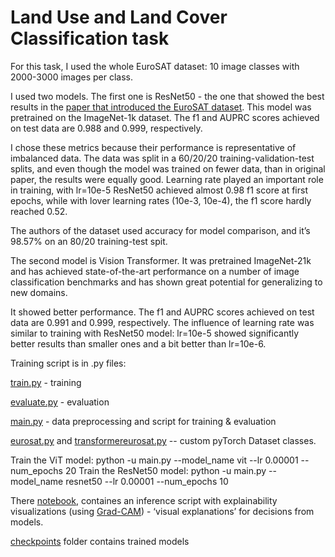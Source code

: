 # Land Use and Land Cover Classification task
For this task, I used the whole EuroSAT dataset: 10 image classes with 2000-3000 images per class.

I used two models. The first one is ResNet50 - the one that showed the best results in the [paper that introduced the EuroSAT dataset](https://www.researchgate.net/publication/319463676_EuroSAT_A_Novel_Dataset_and_Deep_Learning_Benchmark_for_Land_Use_and_Land_Cover_Classification). This model was pretrained on the ImageNet-1k dataset. The f1 and AUPRC scores achieved on test data are 0.988 and 0.999, respectively. 

I chose these metrics because their performance is representative of imbalanced data. The data was split in a 60/20/20 training-validation-test splits, and even though the model was trained on fewer data, than in original paper, the results were equally good. Learning rate played an important role in training, with lr=10e-5 ResNet50 achieved almost 0.98 f1 score at first epochs, while with lover learning rates (10e-3, 10e-4), the f1 score hardly reached 0.52.

The authors of the dataset used accuracy for model comparison, and it’s 98.57% on an 80/20 training-test spit.

The second model is Vision Transformer. It was pretrained ImageNet-21k and has achieved state-of-the-art performance on a number of image classification benchmarks and has shown great potential for generalizing to new domains.

It showed better performance. The f1 and AUPRC scores achieved on test data are 0.991 and 0.999, respectively. The influence of learning rate was similar to training with ResNet50 model: lr=10e-5 showed significantly better results than smaller ones and a bit better than lr=10e-6.

Training script is in .py files:

[train.py](https://github.com/iamKateryna/EuroSAT-ImageClassification/blob/main/train.py) - training

[evaluate.py](https://github.com/iamKateryna/EuroSAT-ImageClassification/blob/main/main.py) - evaluation

[main.py](https://github.com/iamKateryna/EuroSAT-ImageClassification/blob/main/train.py) - data preprocessing and script for training & evaluation

[eurosat.py](https://github.com/iamKateryna/EuroSAT-ImageClassification/blob/main/eurosat.py) and [transformereurosat.py](https://github.com/iamKateryna/EuroSAT-ImageClassification/blob/main/transformereurosat.py) -- custom pyTorch Dataset classes.

Train the ViT model: python -u main.py --model_name vit --lr 0.00001 --num_epochs 20
Train the ResNet50 model: python -u main.py --model_name resnet50 --lr 0.00001 --num_epochs 10

There [notebook](https://github.com/iamKateryna/EuroSAT-ImageClassification/blob/main/landClassificationWithEuroSAT.ipynb), containes an inference script with explainability visualizations (using [Grad-CAM]( https://arxiv.org/pdf/1610.02391.pdf)) - ‘visual explanations’ for decisions from models.

[checkpoints](https://github.com/iamKateryna/EuroSAT-ImageClassification/tree/main/checkpoints) folder contains trained models
